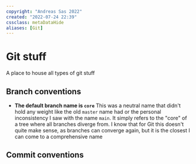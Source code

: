```yaml
---
copyright: "Andreas Sas 2022"
created: "2022-07-24 22:39"
cssclass: metaDataHide
aliases: [Git]
---
```


# Git stuff
A place to house all types of git stuff
## Branch conventions
- **The default branch name is `core`**
  This was a neutral name that didn't hold any weight like the old `master` name had or the personal inconsistency I saw with the name `main`. 
  It simply refers to the "core" of a tree where all branches diverge from. I know that for Git this doesn't quite make sense, as branches can converge again, but it is the closest I can come to a comprehensive name

## Commit conventions